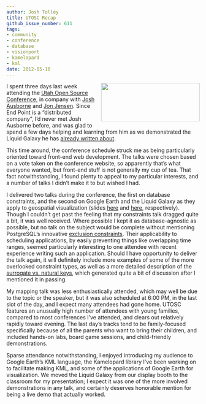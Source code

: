 ```yaml
---
author: Josh Tolley
title: UTOSC Recap
github_issue_number: 611
tags:
- community
- conference
- database
- visionport
- kamelopard
- kml
date: 2012-05-10
---
```


<div class="separator" style="clear: both; text-align: center;"><a href="/blog/2012/05/utosc-recap/utos-logo.png" imageanchor="1" style="clear:right; float:right; margin-left:1em; margin-bottom:1em"><img border="0" height="100" src="/blog/2012/05/utosc-recap/utos-logo.png" width="257"/></a></div>

I spent three days last week attending the [Utah Open Source Conference](https://web.archive.org/web/20120525040559/http:/conference.utos.org/), in company with [Josh Ausborne](/team/josh-ausborne/) and [Jon Jensen](/team/jon-jensen/). Since End Point is a “distributed company”, I’d never met Josh Ausborne before, and was glad to spend a few days helping and learning from him as we demonstrated the Liquid Galaxy he has [already written about](/blog/2012/05/end-point-at-utah-open-source/).

This time around, the conference schedule struck me as being particularly oriented toward front-end web development. The talks were chosen based on a vote taken on the conference website, so apparently that’s what everyone wanted, but front-end stuff is not generally my cup of tea. That fact notwithstanding, I found plenty to appeal to my particular interests, and a number of talks I didn’t make it to but wished I had.

I delivered two talks during the conference, the first on database constraints, and the second on Google Earth and the Liquid Galaxy as they apply to geospatial visualization (slides [here](https://josh.endpointdev.com/dont-do-that.pdf) and [here](https://josh.endpointdev.com/mighty-maps.pdf), respectively). Though I couldn’t get past the feeling that my constraints talk dragged quite a bit, it was well received. Where possible I kept it as database-agnostic as possible, but no talk on the subject would be complete without mentioning PostgreSQL’s innovative [exclusion constraints](https://www.postgresql.org/docs/current/static/ddl-constraints.html#DDL-CONSTRAINTS-EXCLUSION). Their applicability to scheduling applications, by easily preventing things like overlapping time ranges, seemed particularly interesting to one attendee with recent experience writing such an application. Should I have opportunity to deliver the talk again, it will definitely include more examples of some of the more overlooked constraint types, as well as a more detailed description of the [surrogate vs. natural keys](https://en.wikipedia.org/wiki/Surrogate_key), which generated quite a bit of discussion after I mentioned it in passing.

My mapping talk was less enthusiastically attended, which may well be due to the topic or the speaker, but it was also scheduled at 6:00 PM, in the last slot of the day, and I expect many attendees had gone home. UTOSC features an unusually high number of attendees with young families, compared to most conferences I’ve attended, and clears out relatively rapidly toward evening. The last day’s tracks tend to be family-focused specifically because of all the parents who want to bring their children, and included hands-on labs, board game sessions, and child-friendly demonstrations.

Sparse attendance notwithstanding, I enjoyed introducing my audience to Google Earth’s KML language, the Kamelopard library I’ve been working on to facilitate making KML, and some of the applications of Google Earth for visualization. We moved the Liquid Galaxy from our display booth to the classroom for my presentation; I expect it was one of the more involved demonstrations in any talk, and certainly deserves honorable mention for being a live demo that actually worked.
